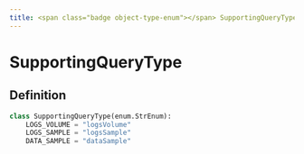```yaml
---
title: <span class="badge object-type-enum"></span> SupportingQueryType
---
```

# <span class="badge object-type-enum"></span> SupportingQueryType

## Definition

```python
class SupportingQueryType(enum.StrEnum):
    LOGS_VOLUME = "logsVolume"
    LOGS_SAMPLE = "logsSample"
    DATA_SAMPLE = "dataSample"
```
